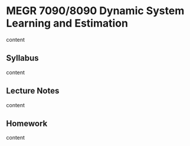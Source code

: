 # MEGR 7090/8090 Dynamic System Learning and Estimation
 content
 
## Syllabus
 content
 
## Lecture Notes
 content

## Homework
 content
